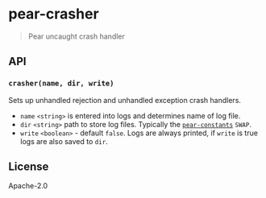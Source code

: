 # pear-crasher

> Pear uncaught crash handler

## API

### `crasher(name, dir, write)`

Sets up unhandled rejection and unhandled exception crash handlers. 


* `name` `<string>` is entered into logs and determines name of log file.
* `dir` `<string>` path to store log files. Typically the [`pear-constants`](https://github.com/holepunchto/pear-constants) `SWAP`. 
* `write` `<boolean>` - default `false`. Logs are always printed, if `write` is true logs are also saved to `dir`. 

## License

Apache-2.0